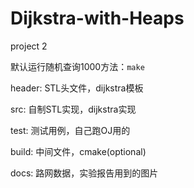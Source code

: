 # Dijkstra-with-Heaps

project 2

默认运行随机查询1000方法：`make`

header: STL头文件，dijkstra模板

src: 自制STL实现，dijkstra实现

test: 测试用例，自己跑OJ用的

build: 中间文件，cmake(optional)

docs: 路网数据，实验报告用到的图片

